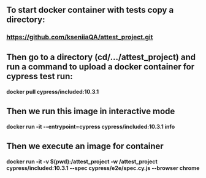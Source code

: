 ## To start docker container with tests copy a directory: 
### https://github.com/kseniiaQA/attest_project.git



## Then go to a directory (cd/.../attest_project) and run a command to upload a docker container for cypress test run:
#### docker pull cypress/included:10.3.1


## Then we run this image  in interactive mode 
####  docker run -it --entrypoint=cypress cypress/included:10.3.1 info


## Then we execute an image for container 
#### docker run -it -v $(pwd):/attest_project -w /attest_project cypress/included:10.3.1 --spec cypress/e2e/spec.cy.js --browser chrome

  

